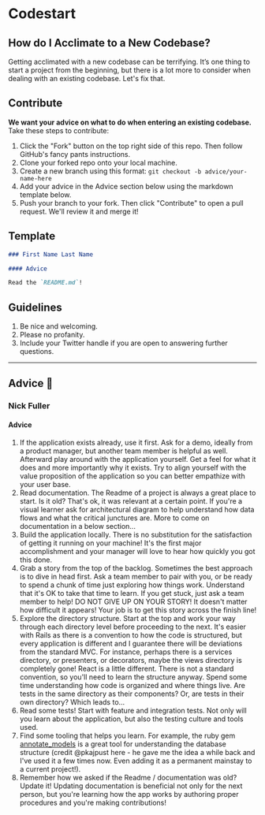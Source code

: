 # Codestart

## How do I Acclimate to a New Codebase?

Getting acclimated with a new codebase can be terrifying. It’s one thing to start a project from the beginning, but there is a lot more to consider when dealing with an existing codebase. Let's fix that.

## Contribute

**We want your advice on what to do when entering an existing codebase.** Take these steps to contribute:

1. Click the "Fork" button on the top right side of this repo. Then follow GitHub's fancy pants instructions.
1. Clone your forked repo onto your local machine.
1. Create a new branch using this format: `git checkout -b advice/your-name-here`
1. Add your advice in the Advice section below using the markdown template below.
1. Push your branch to your fork. Then click "Contribute" to open a pull request. We'll review it and merge it!

## Template

```markdown
### First Name Last Name

#### Advice

Read the `README.md`!
```

## Guidelines

1. Be nice and welcoming.
1. Please no profanity.
1. Include your Twitter handle if you are open to answering further questions.

---

## Advice 📝

### Nick Fuller

#### Advice

1. If the application exists already, use it first. Ask for a demo, ideally from a product manager, but another team member is helpful as well. Afterward play around with the application yourself. Get a feel for what it does and more importantly why it exists. Try to align yourself with the value proposition of the application so you can better empathize with your user base.
1. Read documentation. The Readme of a project is always a great place to start. Is it old? That's ok, it was relevant at a certain point. If you're a visual learner ask for architectural diagram to help understand how data flows and what the critical junctures are. More to come on documentation in a below section...
1. Build the application locally. There is no substitution for the satisfaction of getting it running on your machine! It's the first major accomplishment and your manager will love to hear how quickly you got this done.
1. Grab a story from the top of the backlog. Sometimes the best approach is to dive in head first. Ask a team member to pair with you, or be ready to spend a chunk of time just exploring how things work. Understand that it's OK to take that time to learn. If you get stuck, just ask a team member to help! DO NOT GIVE UP ON YOUR STORY! It doesn't matter how difficult it appears! Your job is to get this story across the finish line!
1. Explore the directory structure. Start at the top and work your way through each directory level before proceeding to the next. It's easier with Rails as there is a convention to how the code is structured, but every application is different and I guarantee there will be deviations from the standard MVC. For instance, perhaps there is a services directory, or presenters, or decorators, maybe the views directory is completely gone! React is a little different. There is not a standard convention, so you'll need to learn the structure anyway. Spend some time understanding how code is organized and where things live. Are tests in the same directory as their components? Or, are tests in their own directory? Which leads to...
1. Read some tests! Start with feature and integration tests. Not only will you learn about the application, but also the testing culture and tools used.
1. Find some tooling that helps you learn. For example, the ruby gem [annotate_models](https://github.com/ctran/annotate_models) is a great tool for understanding the database structure (credit @pkajpust here - he gave me the idea a while back and I've used it a few times now. Even adding it as a permanent mainstay to a current project!).
1. Remember how we asked if the Readme / documentation was old? Update it! Updating documentation is beneficial not only for the next person, but you're learning how the app works by authoring proper procedures and you're making contributions!
